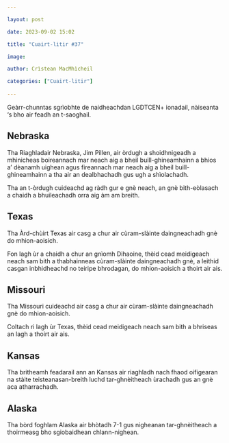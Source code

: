 ```yaml
---

layout: post

date: 2023-09-02 15:02

title: "Cuairt-litir #37"

image:

author: Crìstean MacMhìcheil

categories: ["Cuairt-litir"]
  
---
```


Geàrr-chunntas sgrìobhte de naidheachdan LGDTCEN+ ionadail, nàiseanta ‘s bho air feadh an t-saoghail.

## Nebraska

Tha Riaghladair Nebraska, Jim Pillen, air òrdugh a shoidhnigeadh a mhìnicheas boireannach mar neach aig a bheil buill-ghineamhainn a bhios a’ dèanamh uighean agus fireannach mar neach aig a bheil buill-ghineamhainn a tha air an dealbhachadh gus ugh a shìolachadh.

Tha an t-òrdugh cuideachd ag ràdh gur e gnè neach, an gnè bith-eòlasach a chaidh a bhuileachadh orra aig àm am breith.

## Texas

Tha Àrd-chùirt Texas air casg a chur air cùram-slàinte daingneachadh gnè do mhion-aoisich.

Fon lagh ùr a chaidh a chur an gnìomh Dihaoine, thèid cead meidigeach neach sam bith a thabhainneas cùram-slàinte daingneachadh gnè, a leithid casgan inbhidheachd no teiripe bhrodagan, do mhion-aoisich a thoirt air ais.

## Missouri

Tha Missouri cuideachd air casg a chur air cùram-slàinte daingneachadh gnè do mhion-aoisich.

Coltach ri lagh ùr Texas, thèid cead meidigeach neach sam bith a bhriseas an lagh a thoirt air ais.

## Kansas

Tha britheamh feadarail ann an Kansas air riaghladh nach fhaod oifigearan na stàite teisteanasan-breith luchd tar-ghnèitheach ùrachadh gus an gnè aca atharrachadh.

## Alaska

Tha bòrd foghlam Alaska air bhòtadh 7-1 gus nigheanan tar-ghnèitheach a thoirmeasg bho sgiobaidhean chlann-nighean.